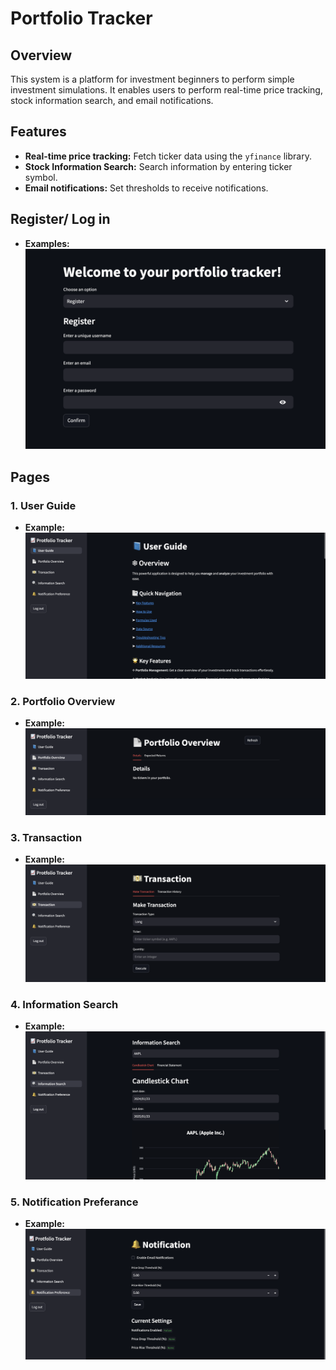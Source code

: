 # Portfolio Tracker

## Overview
This system is a platform for investment beginners to perform simple investment simulations. It enables users to perform real-time price tracking, stock information search, and email notifications. 

## Features
- **Real-time price tracking:** Fetch ticker data using the `yfinance` library.
- **Stock Information Search:** Search information by entering ticker symbol.
- **Email notifications:** Set thresholds to receive notifications.

## Register/ Log in
- **Examples:**
![Register](/images/register.png)

## Pages
### 1. User Guide
- **Example:**
![Guide](/images/guide.png)

### 2. Portfolio Overview
- **Example:**
![overview](/images/overview.png)

### 3. Transaction
- **Example:**
![Transaction](/images/transaction.png)

### 4. Information Search
- **Example:**
![Search](/images/search.png)

### 5. Notification Preferance
- **Example:**
![Notification](/images/notification.png)
